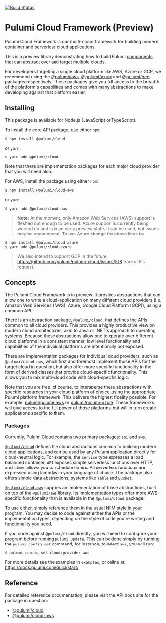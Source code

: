 [![Build Status](https://travis-ci.com/pulumi/pulumi-cloud.svg?token=eHg7Zp5zdDDJfTjY8ejq&branch=master)](https://travis-ci.com/pulumi/pulumi-cloud)

# Pulumi Cloud Framework (Preview)

Pulumi Cloud Framework is our multi-cloud framework for building modern container and serverless cloud applications.

This is a preview library demonstrating how to build Pulumi [components](https://www.pulumi.com/docs/reference/component-tutorial/)
that can abstract over and target multiple clouds.

For developers targeting a single cloud platform like AWS, Azure or GCP, we recommend using the
[@pulumi/aws](https://github.com/pulumi/pulumi-aws),
[@pulumi/azure](https://github.com/pulumi/pulumi-azure) and
[@pulumi/gcp](https://github.com/pulumi/pulumi-gcp) packages respectively. These packages give
you full access to the breadth of the platform's capabilities and comes with many abstractions to
make developing against that platform easier.

## Installing

This package is available for Node.js (JavaScript or TypeScript).

To install the core API package, use either `npm`:

    $ npm install @pulumi/cloud

or `yarn`:

    $ yarn add @pulumi/cloud

Note that there are implementation packages for each major cloud provider that you will need also.

For AWS, install the package using either `npm`:

    $ npm install @pulumi/cloud-aws

or `yarn`:

    $ yarn add @pulumi/cloud-aws

> **Note:** At the moment, only Amazon Web Services (AWS) support is fleshed out enough to be used.
> Azure support is currently being worked on and is in an early preview state.  It can be used, but issues may be encountered.  To use Azure change the above lines to:

    $ npm install @pulumi/cloud-azure
    $ yarn add @pulumi/cloud-azure

> We also intend to support GCP in the future.  https://github.com/pulumi/pulumi-cloud/issues/518 tracks this request.

## Concepts

The Pulumi Cloud Framework is in preview.  It provides abstractions that can allow one to write a
cloud-application on many different cloud providers (i.e. Amazon Web Services (AWS), Azure, Google
Cloud Platform (GCP)), using a common API.

There is an abstraction package, `@pulumi/cloud`, that defines the APIs common to all cloud
providers.  This provides a highly productive view on modern cloud architectures, akin to Java or
.NET's approach to operating systems.  Because these abstractions allow one to operate over
different cloud platforms in a consistent manner, low level functionality and capabilities of the
individual platforms are intentionally not exposed.

There are implementation packages for individual cloud providers, such as `@pulumi/cloud-aws`, which
first and foremost implement those APIs for the target cloud in question, but also offer more
specific functionality in the form of derived classes that provide cloud-specific functionality.
This allows you to mix multi-cloud code with cloud-specific logic.

Note that you are free, of course, to intersperse these abstractions with specific resources in your
cloud platform of choice, using the appropriate Pulumi platform framework.  This delivers the
highest fidelity possible. For example, [pulumi/pulumi-aws](http://github.com/pulumi/pulumi-aws) or
[pulumi/pulumi-azure](http://github.com/pulumi/pulumi-azure).  These frameworks will give access to
the full power of those platforms, but will in turn create applications specific to them.

### Packages

Currently, Pulumi Cloud contains two primary packages: `api` and `aws`.

[`@pulumi/cloud`](https://github.com/pulumi/pulumi-cloud/tree/master/api) defines the cloud
abstractions common to building modern cloud applications, and can be used by any Pulumi application
directly for cloud-neutral logic.  For example, the `Service` type expresses a load balanced
container, `API` exposes simple serverless functions over HTTP, and `timer` allows you to schedule
timers.  All serverless functions are expressed using lambdas in your language of choice.  The
package also offers simple data abstractions, systems like `Table` and `Bucket`.

[`@pulumi/cloud-aws`](https://github.com/pulumi/pulumi-cloud/tree/master/aws) supplies an implementation
of those abstractions, built on top of the `@pulumi/aws` library.  Its implementation types offer
more AWS-specific functionality than is available in the `@pulumi/cloud` package.

To use either, simply reference them in the usual NPM style in your program.  You may decide to code
against either the APIs or the implementation types, depending on the style of code you're writing
and functionality you need.

If you code against `@pulumi/cloud` directly, you will need to configure your program before running
`pulumi update`. This can be done simply by running the `pulumi config set` command; for instance,
to select `aws`, you will run:

    $ pulumi config set cloud:provider aws

For more details see the examples in `examples`, or online at: https://docs.pulumi.com/quickstart/

## Reference

For detailed reference documentation, please visit the API docs site for the package in question:

* [@pulumi/cloud](https://pulumi.io/reference/pkg/nodejs/@pulumi/cloud/index.html)
* [@pulumi/cloud-aws](https://pulumi.io/reference/pkg/nodejs/@pulumi/cloud-aws/index.html)

